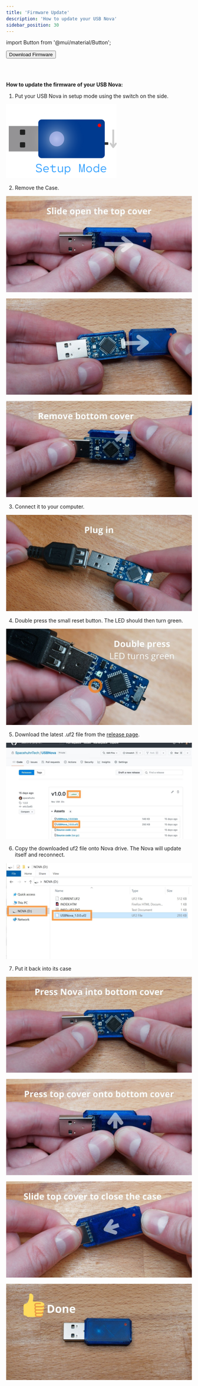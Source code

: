 ```yaml
---
title: 'Firmware Update'
description: 'How to update your USB Nova'
sidebar_position: 30
---
```


import Button from '@mui/material/Button';

<Button variant='contained' href='https://github.com/SpacehuhnTech/USBNova/releases'>Download Firmware</Button>

<br />
<br />

**How to update the firmware of your USB Nova:**

1. Put your USB Nova in setup mode using the switch on the side.

<img src='/img/setup.png' width='300px' alt='USB Nova Setup Mode' />

2. Remove the Case.

![USB Nova Opening Case](/img/firmware/1.jpg)

![USB Nova Opening Case](/img/firmware/2.jpg)

![USB Nova Opening Case](/img/firmware/3.jpg)

3. Connect it to your computer.

![](/img/firmware/4.jpg)

4. Double press the small reset button. The LED should then turn green.

![](/img/firmware/5.jpg)

5. Download the latest .uf2 file from the [release page](https://github.com/SpacehuhnTech/USBNova/releases).

![](/img/firmware/6.jpg)

6. Copy the downloaded uf2 file onto Nova drive. The Nova will update itself and reconnect.

![](/img/firmware/7.jpg)

7. Put it back into its case

![](/img/firmware/8.jpg)

![](/img/firmware/9.jpg)

![](/img/firmware/10.jpg)

![](/img/firmware/11.jpg)